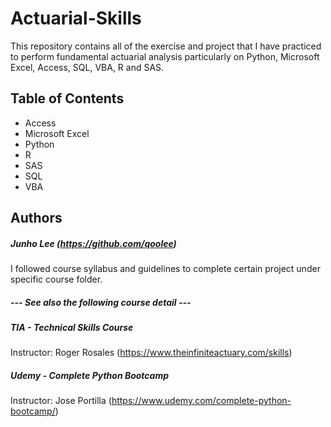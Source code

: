 # Actuarial-Skills

This repository contains all of the exercise and project that I have practiced to perform fundamental actuarial analysis particularly on Python, Microsoft Excel, Access, SQL, VBA, R and SAS.

## Table of Contents

* Access
* Microsoft Excel
* Python
* R
* SAS
* SQL
* VBA


## Authors

##### Junho Lee (https://github.com/qoolee)

I followed course syllabus and guidelines to complete certain project under specific course folder.

##### --- See also the following course detail ---

##### TIA - Technical Skills Course  
Instructor: Roger Rosales (https://www.theinfiniteactuary.com/skills)

##### Udemy - Complete Python Bootcamp
Instructor: Jose Portilla (https://www.udemy.com/complete-python-bootcamp/)